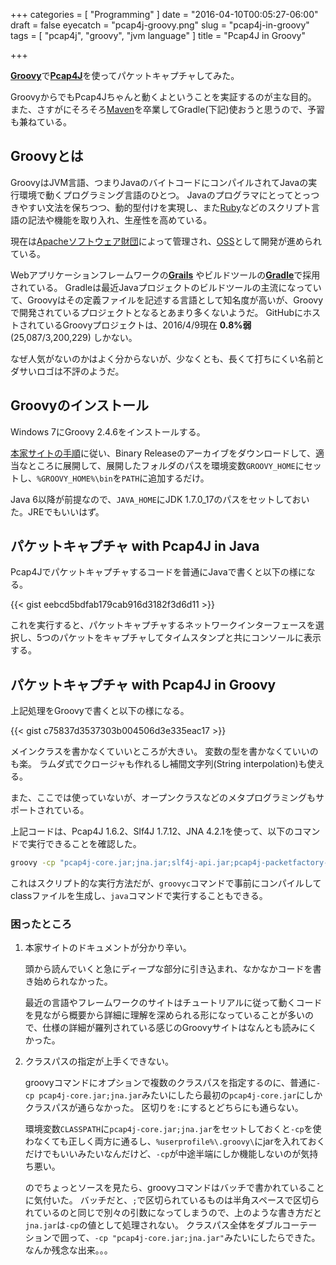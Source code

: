 +++
categories = [ "Programming" ]
date = "2016-04-10T00:05:27-06:00"
draft = false
eyecatch = "pcap4j-groovy.png"
slug = "pcap4j-in-groovy"
tags = [ "pcap4j", "groovy", "jvm language" ]
title = "Pcap4J in Groovy"

+++

[__Groovy__](http://www.groovy-lang.org/index.html)で[__Pcap4J__](https://github.com/kaitoy/pcap4j)を使ってパケットキャプチャしてみた。

GroovyからでもPcap4Jちゃんと動くよということを実証するのが主な目的。
また、さすがにそろそろ[Maven](https://maven.apache.org/)を卒業してGradle(下記)使おうと思うので、予習も兼ねている。

## Groovyとは
GroovyはJVM言語、つまりJavaのバイトコードにコンパイルされてJavaの実行環境で動くプログラミング言語のひとつ。
Javaのプログラマにとってとっつきやすい文法を保ちつつ、動的型付けを実現し、また[Ruby](https://www.ruby-lang.org/ja/)などのスクリプト言語の記法や機能を取り入れ、生産性を高めている。

現在は[Apacheソフトウェア財団](http://www.apache.org/)によって管理され、[OSS](https://github.com/apache/groovy)として開発が進められている。

Webアプリケーションフレームワークの[__Grails__](https://grails.org/) やビルドツールの[__Gradle__](http://gradle.org/)で採用されている。
Gradleは最近Javaプロジェクトのビルドツールの主流になっていて、Groovyはその定義ファイルを記述する言語として知名度が高いが、Groovyで開発されているプロジェクトとなるとあまり多くないようだ。
GitHubにホストされているGroovyプロジェクトは、2016/4/9現在 __0.8%弱__ (25,087/3,200,229) しかない。

なぜ人気がないのかはよく分からないが、少なくとも、長くて打ちにくい名前とダサいロゴは不評のようだ。

## Groovyのインストール
Windows 7にGroovy 2.4.6をインストールする。

[本家サイトの手順](http://www.groovy-lang.org/install.html)に従い、Binary Releaseのアーカイブをダウンロードして、適当なところに展開して、展開したフォルダのパスを環境変数`GROOVY_HOME`にセットし、`%GROOVY_HOME%\bin`を`PATH`に追加するだけ。

Java 6以降が前提なので、`JAVA_HOME`にJDK 1.7.0_17のパスをセットしておいた。JREでもいいはず。

## パケットキャプチャ with Pcap4J in Java

Pcap4Jでパケットキャプチャするコードを普通にJavaで書くと以下の様になる。

{{< gist eebcd5bdfab179cab916d3182f3d6d11 >}}

これを実行すると、パケットキャプチャするネットワークインターフェースを選択し、5つのパケットをキャプチャしてタイムスタンプと共にコンソールに表示する。

## パケットキャプチャ with Pcap4J in Groovy

上記処理をGroovyで書くと以下の様になる。

{{< gist c75837d3537303b004506d3e335eac17 >}}

メインクラスを書かなくていいところが大きい。
変数の型を書かなくていいのも楽。
ラムダ式でクロージャも作れるし補間文字列(String interpolation)も使える。

また、ここでは使っていないが、オープンクラスなどのメタプログラミングもサポートされている。

上記コードは、Pcap4J 1.6.2、Slf4J 1.7.12、JNA 4.2.1を使って、以下のコマンドで実行できることを確認した。

```cmd
groovy -cp "pcap4j-core.jar;jna.jar;slf4j-api.jar;pcap4j-packetfactory-static.jar" Pcap4jLoop.groovy tcp
```

これはスクリプト的な実行方法だが、`groovyc`コマンドで事前にコンパイルしてclassファイルを生成し、`java`コマンドで実行することもできる。

### 困ったところ

1. 本家サイトのドキュメントが分かり辛い。

    頭から読んでいくと急にディープな部分に引き込まれ、なかなかコードを書き始められなかった。

    最近の言語やフレームワークのサイトはチュートリアルに従って動くコードを見ながら概要から詳細に理解を深められる形になっていることが多いので、仕様の詳細が羅列されている感じのGroovyサイトはなんとも読みにくかった。

2. クラスパスの指定が上手くできない。

    groovyコマンドにオプションで複数のクラスパスを指定するのに、普通に`-cp pcap4j-core.jar;jna.jar`みたいにしたら最初の`pcap4j-core.jar`にしかクラスパスが通らなかった。
    区切りを`:`にするとどちらにも通らない。

    環境変数`CLASSPATH`に`pcap4j-core.jar;jna.jar`をセットしておくと`-cp`を使わなくても正しく両方に通るし、`%userprofile%\.groovy\`にjarを入れておくだけでもいいみたいなんだけど、`-cp`が中途半端にしか機能しないのが気持ち悪い。

    のでちょっとソースを見たら、groovyコマンドはバッチで書かれていることに気付いた。
    バッチだと、`;`で区切られているものは半角スペースで区切られているのと同じで別々の引数になってしまうので、上のような書き方だと`jna.jar`は`-cp`の値として処理されない。
    クラスパス全体をダブルコーテーションで囲って、`-cp "pcap4j-core.jar;jna.jar"`みたいにしたらできた。なんか残念な出来。。。
